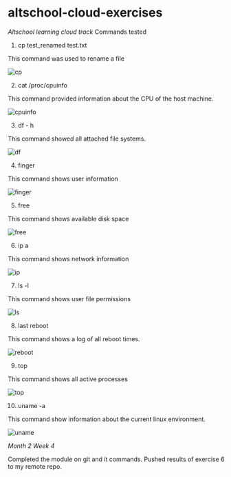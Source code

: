 # altschool-cloud-exercises

*Altschool learning cloud track*
Commands tested

1. cp test_renamed test.txt

This command was used to rename a file

![cp](https://user-images.githubusercontent.com/74077388/187058041-9d4b1047-c066-4229-a923-bb48047f56e8.png)

2. cat /proc/cpuinfo

This command provided information about the CPU of the host machine.

![cpuinfo](https://user-images.githubusercontent.com/74077388/187058096-2be94c6b-dd8d-4aa6-9eb5-fbb5a56f6402.png)


3. df - h

This command showed all attached file systems.

![df](https://user-images.githubusercontent.com/74077388/187058138-b58b4889-7265-4a59-a7a3-8fc1c51ead8b.png)

4. finger

This command shows user information

![finger](https://user-images.githubusercontent.com/74077388/187058173-b650d2a8-aef6-4100-a096-e5a6eb77801c.png)


5. free

This command shows available disk space

![free](https://user-images.githubusercontent.com/74077388/187058196-d31f42fe-e6a1-4480-9854-f235c9d14829.png)

6. ip a

This command shows network information

![ip](https://user-images.githubusercontent.com/74077388/187058209-b64776c5-3e7c-45f0-9515-f80ab1dd3616.png)

7.  ls -l

This command shows user file permissions

![ls](https://user-images.githubusercontent.com/74077388/187058228-3300c659-ed52-45cc-a60f-a681895fbb84.png)

8. last reboot

This command shows a log of all reboot times.

![reboot](https://user-images.githubusercontent.com/74077388/187058266-2e3bcf7f-66b2-42d5-aa07-1e459f4dbd8a.png)

9. top

This command shows all active processes

![top](https://user-images.githubusercontent.com/74077388/187058284-5708e174-dce7-4302-9116-04aef57c4ce6.png)

10. uname -a

This command show information about the current linux environment.

![uname](https://user-images.githubusercontent.com/74077388/187058317-31c6b0ab-34e6-46ce-9a4d-22b1f723027e.png)

*Month 2 Week 4*

Completed the module on git and it commands. Pushed results of exercise 6  to my remote repo.
